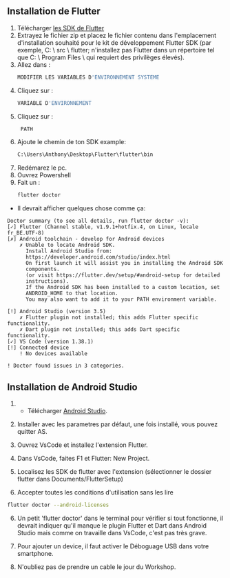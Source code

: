 ## Installation de Flutter

1. Télécharger [les SDK de Flutter](https://storage.googleapis.com/flutter_infra/releases/stable/windows/flutter_windows_v1.9.1+hotfix.4-stable.zip)
2. Extrayez le fichier zip et placez le fichier contenu dans l'emplacement d'installation souhaité pour le kit de développement Flutter SDK (par exemple, C: \ src \ flutter; n'installez pas Flutter dans un répertoire tel que C: \ Program Files \ qui requiert des privilèges élevés).
3. Allez dans :
   ```sh
   MODIFIER LES VARIABLES D'ENVIRONNEMENT SYSTEME
   ```
4. Cliquez sur :
   ```sh
   VARIABLE D'ENVIRONNEMENT
   ```
5. Cliquez sur :
   ```sh
    PATH
    ```
6. Ajoute le chemin de ton SDK example: 
   ```sh
   C:\Users\Anthony\Desktop\Flutter\flutter\bin
   ```
7. Redémarez le pc.
8.  Ouvrez Powershell
9.  Fait un :
    ```sh
    flutter doctor
    ```
  * Il devrait afficher quelques chose comme ça:

``` 
Doctor summary (to see all details, run flutter doctor -v):
[✓] Flutter (Channel stable, v1.9.1+hotfix.4, on Linux, locale fr_BE.UTF-8)
[✗] Android toolchain - develop for Android devices
    ✗ Unable to locate Android SDK.
      Install Android Studio from:
      https://developer.android.com/studio/index.html
      On first launch it will assist you in installing the Android SDK
      components.
      (or visit https://flutter.dev/setup/#android-setup for detailed
      instructions).
      If the Android SDK has been installed to a custom location, set
      ANDROID_HOME to that location.
      You may also want to add it to your PATH environment variable.

[!] Android Studio (version 3.5)
    ✗ Flutter plugin not installed; this adds Flutter specific functionality.
    ✗ Dart plugin not installed; this adds Dart specific functionality.
[✓] VS Code (version 1.38.1)
[!] Connected device
    ! No devices available

! Doctor found issues in 3 categories.
```
## Installation de Android Studio

1. * Télécharger [Android Studio](https://developer.android.com/studio).

2. Installer avec les parametres par défaut, une fois installé, vous pouvez quitter AS.

3. Ouvrez VsCode et installez l'extension Flutter.

4. Dans VsCode, faites F1 et Flutter: New Project.

5. Localisez les SDK de flutter avec l'extension (sélectionner le dossier flutter dans Documents/FlutterSetup)

6. Accepter toutes les conditions d'utilisation sans les lire

```sh
flutter doctor --android-licenses
```

6. Un petit 'flutter doctor' dans le terminal pour vérifier si tout fonctionne, il devrait indiquer qu'il manque le plugin Flutter et Dart dans Android Studio mais comme on travaille dans VsCode, c'est pas très grave.

7. Pour ajouter un device, il faut activer le Déboguage USB dans votre smartphone.

8. N'oubliez pas de prendre un cable le jour du Workshop.

